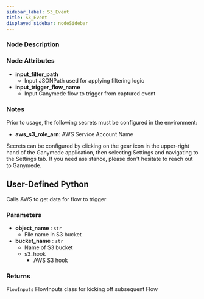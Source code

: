 ```yaml
---
sidebar_label: S3_Event
title: S3_Event
displayed_sidebar: nodeSidebar
---
```


### Node Description

### Node Attributes
- **input_filter_path**
  - Input JSONPath used for applying filtering logic
- **input_trigger_flow_name**
  - Input Ganymede flow to trigger from captured event


### Notes
Prior to usage, the following secrets must be configured in the environment:
- **aws_s3_role_arn**: AWS Service Account Name

Secrets can be configured by clicking on the gear icon in the upper-right hand of the Ganymede
application, then selecting Settings and navigating to the Settings tab.  If you need
assistance, please don't hesitate to reach out to Ganymede.
## User-Defined Python
Calls AWS to get data for flow to trigger


### Parameters
- **object_name** : `str`
    - File name in S3 bucket
- **bucket_name** : `str`
    - Name of S3 bucket
  - s3_hook
    - AWS S3 hook


### Returns
`FlowInputs`
  FlowInputs class for kicking off subsequent Flow
